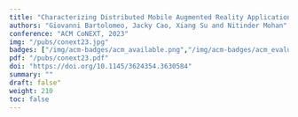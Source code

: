 ```yaml
---
title: "Characterizing Distributed Mobile Augmented Reality Applications at the Edge"
authors: "Giovanni Bartolomeo, Jacky Cao, Xiang Su and Nitinder Mohan"
conference: "ACM CoNEXT, 2023"
img: "/pubs/conext23.jpg"
badges: ["/img/acm-badges/acm_available.png","/img/acm-badges/acm_evaluated.png","/img/acm-badges/acm_reproduced.png"]
pdf: "/pubs/conext23.pdf"
doi: "https://doi.org/10.1145/3624354.3630584"
summary: ""
draft: false"
weight: 210
toc: false
---
```

